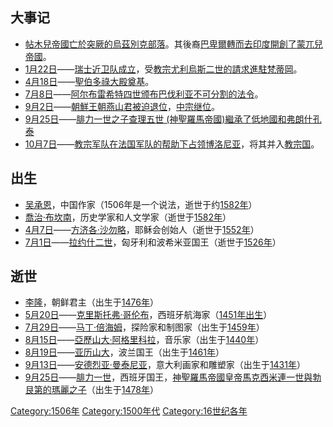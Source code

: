 ## 大事记

  - [帖木兒帝國亡於](https://zh.wikipedia.org/wiki/帖木兒帝國 "wikilink")[突厥的](../Page/突厥.md "wikilink")[烏茲別克部落](https://zh.wikipedia.org/wiki/烏茲別克 "wikilink")。其後裔[巴卑爾轉而去](https://zh.wikipedia.org/wiki/巴卑爾 "wikilink")[印度開創了](../Page/印度.md "wikilink")[蒙兀兒帝國](https://zh.wikipedia.org/wiki/蒙兀兒帝國 "wikilink")。
  - [1月22日](../Page/1月22日.md "wikilink")——[瑞士近卫队成立](https://zh.wikipedia.org/wiki/瑞士近卫队 "wikilink")，受[教宗](../Page/教宗.md "wikilink")[尤利烏斯二世的請求進駐](https://zh.wikipedia.org/wiki/尤利烏斯二世 "wikilink")[梵蒂岡](https://zh.wikipedia.org/wiki/梵蒂岡 "wikilink")。
  - [4月18日](../Page/4月18日.md "wikilink")——[聖伯多祿大殿奠基](../Page/聖伯多祿大殿.md "wikilink")。
  - [7月8日](https://zh.wikipedia.org/wiki/7月8日 "wikilink")——[阿尔布雷希特四世颁布](https://zh.wikipedia.org/wiki/阿尔布雷希特四世_\(巴伐利亚\) "wikilink")[巴伐利亚不可分割的法令](../Page/巴伐利亚.md "wikilink")。
  - [9月2日](../Page/9月2日.md "wikilink")——[朝鮮王朝](https://zh.wikipedia.org/wiki/朝鮮王朝 "wikilink")[燕山君被迫退位](../Page/燕山君.md "wikilink")，[中宗继位](../Page/朝鮮中宗.md "wikilink")。
  - [9月25日](../Page/9月25日.md "wikilink")——[腓力一世之子](https://zh.wikipedia.org/wiki/腓力一世_\(卡斯蒂利亚\) "wikilink")[查理五世
    (神聖羅馬帝國)繼承了](https://zh.wikipedia.org/wiki/查理五世_\(神聖羅馬帝國\) "wikilink")[低地國和](https://zh.wikipedia.org/wiki/低地國 "wikilink")[弗朗什孔泰](https://zh.wikipedia.org/wiki/弗朗什孔泰 "wikilink")
  - [10月7日](../Page/10月7日.md "wikilink")——[教宗军队在](../Page/教宗.md "wikilink")[法国军队的帮助下占领](https://zh.wikipedia.org/wiki/法国 "wikilink")[博洛尼亚](../Page/博洛尼亚.md "wikilink")，将其并入[教宗国](https://zh.wikipedia.org/wiki/教宗國 "wikilink")。

## 出生

  - [吴承恩](../Page/吴承恩.md "wikilink")，中国作家（1506年是一个说法，逝世于约[1582年](../Page/1582年.md "wikilink")）
  - [喬治·布坎南](../Page/喬治·布坎南.md "wikilink")，历史学家和人文学家（逝世于[1582年](../Page/1582年.md "wikilink")）
  - [4月7日](../Page/4月7日.md "wikilink")——[方济各·沙勿略](https://zh.wikipedia.org/wiki/聖方濟各沙勿略 "wikilink")，耶稣会创始人（逝世于[1552年](https://zh.wikipedia.org/wiki/1552年 "wikilink")）
  - [7月1日](../Page/7月1日.md "wikilink")——[拉约什二世](https://zh.wikipedia.org/wiki/拉约什二世 "wikilink")，匈牙利和波希米亚国王（逝世于[1526年](https://zh.wikipedia.org/wiki/1526年 "wikilink")）

## 逝世

  - [李隆](../Page/燕山君.md "wikilink")，朝鲜君主（出生于[1476年](https://zh.wikipedia.org/wiki/1476年 "wikilink")）
  - [5月20日](../Page/5月20日.md "wikilink")——[克里斯托弗·哥伦布](../Page/克里斯托弗·哥伦布.md "wikilink")，西班牙航海家（[1451年出生](https://zh.wikipedia.org/wiki/1451年 "wikilink")）
  - [7月29日](https://zh.wikipedia.org/wiki/7月29日 "wikilink")——[马丁·倍海姆](../Page/马丁·倍海姆.md "wikilink")，探险家和制图家（出生于[1459年](https://zh.wikipedia.org/wiki/1459年 "wikilink")）
  - [8月15日](../Page/8月15日.md "wikilink")——[亞歷山大·阿格里科拉](https://zh.wikipedia.org/wiki/亞歷山大·阿格里科拉 "wikilink")，音乐家（出生于[1440年](https://zh.wikipedia.org/wiki/1440年 "wikilink")）
  - [8月19日](../Page/8月19日.md "wikilink")——[亚历山大](https://zh.wikipedia.org/wiki/亚历山大_\(波兰\) "wikilink")，波兰国王（出生于[1461年](https://zh.wikipedia.org/wiki/1461年 "wikilink")）
  - [9月13日](../Page/9月13日.md "wikilink")——[安德烈亚·曼泰尼亚](https://zh.wikipedia.org/wiki/安德烈亚·曼泰尼亚 "wikilink")，意大利画家和雕塑家（出生于[1431年](https://zh.wikipedia.org/wiki/1431年 "wikilink")）
  - [9月25日](../Page/9月25日.md "wikilink")——[腓力一世](https://zh.wikipedia.org/wiki/腓力一世_\(卡斯蒂利亚\) "wikilink")，西班牙国王，[神聖羅馬帝國皇帝](https://zh.wikipedia.org/wiki/神聖羅馬帝國皇帝 "wikilink")[馬克西米連一世與](https://zh.wikipedia.org/wiki/馬克西米連一世 "wikilink")[勃艮第的瑪麗之子](../Page/勃艮第的瑪麗.md "wikilink")（出生于[1478年](https://zh.wikipedia.org/wiki/1478年 "wikilink")）

[Category:1506年](https://zh.wikipedia.org/wiki/Category:1506年 "wikilink")
[Category:1500年代](https://zh.wikipedia.org/wiki/Category:1500年代 "wikilink")
[Category:16世纪各年](https://zh.wikipedia.org/wiki/Category:16世纪各年 "wikilink")